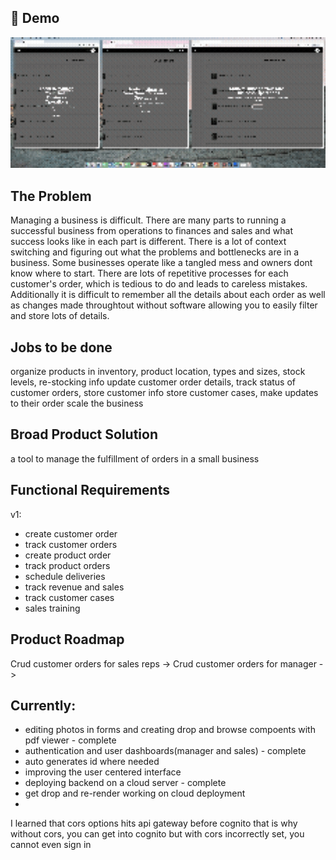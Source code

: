 ## 🎥 Demo

<div align="center">
<img src="./assets/animation.gif" alt="My animation" width="800" />

</div>

## The Problem

Managing a business is difficult. There are many parts to running a successful business from operations to finances and sales and what success looks like in each part is different. There is a lot of context switching and figuring out what the problems and bottlenecks are in a business. Some businesses operate like a tangled mess and owners dont know where to start. There are lots of repetitive processes for each customer's order, which is tedious to do and leads to careless mistakes. Additionally it is difficult to remember all the details about each order as well as changes made throughtout without software allowing you to easily filter and store lots of details.

## Jobs to be done

organize products in inventory, product location, types and sizes, stock levels, re-stocking info
update customer order details, track status of customer orders, store customer info
store customer cases, make updates to their order
scale the business

## Broad Product Solution

a tool to manage the fulfillment of orders in a small business

## Functional Requirements

v1:

- create customer order
- track customer orders
- create product order
- track product orders
- schedule deliveries
- track revenue and sales
- track customer cases
- sales training

## Product Roadmap

Crud customer orders for sales reps -> Crud customer orders for manager ->

## Currently:

- editing photos in forms and creating drop and browse compoents with pdf viewer - complete
- authentication and user dashboards(manager and sales) - complete
- auto generates id where needed
- improving the user centered interface
- deploying backend on a cloud server - complete
- get drop and re-render working on cloud deployment
-

I learned that cors options hits api gateway before cognito that is why without cors, you can get into cognito but with cors incorrectly set, you cannot even sign in
